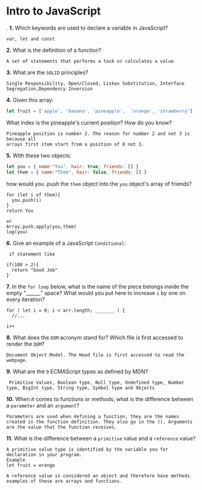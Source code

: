 # Intro to JavaScript
.
**1.** Which keywords are used to declare a variable in JavaScript?
<!-- enter you answer in the space below -->
```
var, let and const
```
**2.** What is the definition of a function?
<!-- enter you answer in the space below -->
```
A set of statements that performs a task or calculates a value
```
**3.** What are the `SOLID` principles?
<!-- enter you answer in the space below -->
```
Single Responsibility, Open/Closed, Liskov Substitution, Interface Segregation,Dependency Inversion
```
**4.** Given this array: 
```js
let fruit = ['apple', 'banana', 'pineapple',  'orange', 'strawberry']
``` 
What index is the pineapple's current position? How do you know?
<!-- enter you answer in the space below -->
```
Pineapple position is number 2. The reason for number 2 and not 3 is because all
arrays first item start from a position of 0 not 1.
```
**5.** With these two objects: 
```js
let you = { name:"You", hair: true, friends: [] }
let them = { name:"Them", hair: false, friends: [] }
```
how would you .push the `them` object into the `you` object's array of friends?
<!-- enter you answer in the space below -->
```
for (let i of them){
  you.push(i)
}
return You

or 
Array.push.apply(you,them)
log(you)

```

**6.** Give an example of a JavaScript `Conditional`:
<!-- enter you answer in the space below -->
```
 if statement like 

if(100 > 2){
  return "Good Job"
}

```
**7.** In the `for loop` below, what is the name of the piece belongs inside the empty "______" space? What would you put here to increase `i` by one on every iteration?
```js"
for ( let i = 0; i < arr.length; _______ ) {
  //...
```
<!-- enter you answer in the space below -->
```
i++
```
**8.** What does the `DOM` acronym stand for? Which file is first accessed to render the `DOM`?
<!-- enter you answer in the space below -->
```
Document Object Model. The Head file is first accessed to read the webpage.
```

**9.** What are the `9` ECMAScript types as defined by MDN?
<!-- enter you answer in the space below -->
```
 Primitive Values, Boolean type, Null type, Undefined type, Number type, BigInt type, String type, Symbol type and Objects
```
**10.** When it comes to functions or methods, what is the difference between a `parameter` and an `argument`?
<!-- enter you answer in the space below -->
```
Parameters are used when defining a function, they are the names created in the function definition. They also go in the (). Arguments are the value that the function receives.
```
**11.** What is the difference between a `primitive` value and a `reference` value?
<!-- enter you answer in the space below -->
```
A primitive value type is identified by the variable you for declaration in your program.
Example 
let fruit = orange

A reference value is considered an object and therefore have methods examples of these are arrays and functions.
```